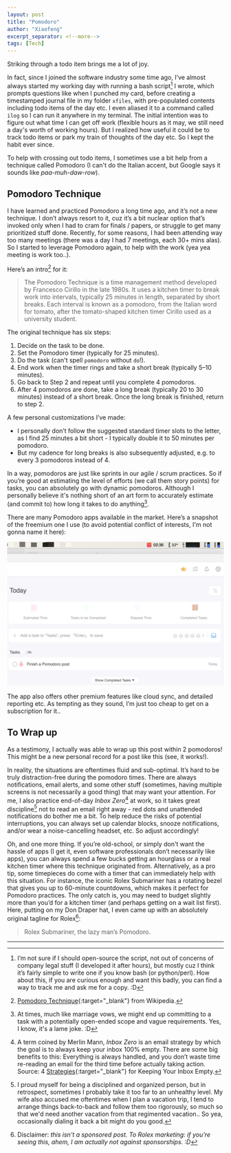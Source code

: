 ```yaml
---
layout: post
title: "Pomodoro"
author: "Xiaofeng"
excerpt_separator: <!--more-->
tags: [Tech]
---
```

Striking through a todo item brings me a lot of joy<!--more-->.

In fact, since I joined the software industry some time ago, I’ve almost always started my working day with running a bash script[^fn1] I wrote, which prompts questions like when I punched my card, before creating a timestamped journal file in my folder `xfiles`, with pre-populated contents including todo items of the day etc. I even aliased it to a command called `ilog` so I can run it anywhere in my terminal. The initial intention was to figure out what time I can get off work (flexible hours as it may, we still need a day's worth of working hours). But I realized how useful it could be to track todo items or park my train of thoughts of the day etc. So I kept the habit ever since.

To help with crossing out todo items, I sometimes use a bit help from a technique called Pomodoro (I can't do the Italian accent, but Google says it sounds like *paa-muh-daw-row*).

## Pomodoro Technique

I have learned and practiced Pomodoro a long time ago, and it’s not a new technique. I don’t always resort to it, cuz it’s a bit nuclear option that’s invoked only when I had to cram for finals / papers, or struggle to get many prioritized stuff done. Recently, for some reasons, I had been attending way too many meetings (there was a day I had 7 meetings, each 30+ mins alas). So I started to leverage Pomodoro again, to help with the work (yea yea meeting is work too..).

Here’s an intro[^fn2] for it:

>The Pomodoro Technique is a time management method developed by Francesco Cirillo in the late 1980s. It uses a kitchen timer to break work into intervals, typically 25 minutes in length, separated by short breaks. Each interval is known as a pomodoro, from the Italian word for tomato, after the tomato-shaped kitchen timer Cirillo used as a university student.

The original technique has six steps:

1. Decide on the task to be done.
2. Set the Pomodoro timer (typically for 25 minutes).
3. Do the task (can't spell `pomodoro` without `do`!).
4. End work when the timer rings and take a short break (typically 5–10 minutes).
5. Go back to Step 2 and repeat until you complete 4 pomodoros.
6. After 4 pomodoros are done, take a long break (typically 20 to 30 minutes) instead of a short break. Once the long break is finished, return to step 2.

A few personal customizations I’ve made:

* I personally don’t follow the suggested standard timer slots to the letter, as I find 25 minutes a bit short - I typically double it to 50 minutes per pomodoro.
* But my cadence for long breaks is also subsequently adjusted, e.g. to every 3 pomodoros instead of 4.

In a way, pomodoros are just like sprints in our agile / scrum practices. So if you’re good at estimating the level of efforts (we call them story points) for tasks, you can absolutely go with dynamic pomodoros. Although I personally believe it's nothing short of an art form to accurately estimate (and commit to) how long it takes to do anything[^fn3].

There are many Pomodoro apps available in the market. Here’s a snapshot of the freemium one I use (to avoid potential conflict of interests, I'm not gonna name it here):

![pomodoro_app](../assets/images/20240311/pomodoro_app.jpg)

The app also offers other premium features like cloud sync, and detailed reporting etc. As tempting as they sound, I’m just too cheap to get on a subscription for it..

## To Wrap up

As a testimony, I actually was able to wrap up this post within 2 pomodoros! This might be a new personal record for a post like this (see, it works!).

In reality, the situations are oftentimes fluid and sub-optimal. It’s hard to be truly distraction-free during the pomodoro times. There are always notifications, email alerts, and some other stuff (sometimes, having multiple screens is not necessarily a good thing) that may want your attention. For me, I also practice end-of-day *Inbox Zero*[^fn4] at work, so it takes great discipline[^fn5] not to read an email right away - red dots and unattended notifications do bother me a bit. To help reduce the risks of potential interruptions, you can always set up calendar blocks, snooze notifications, and/or wear a noise-cancelling headset, etc. So adjust accordingly!

Oh, and one more thing. If you’re old-school, or simply don't want the hassle of apps (I get it, even software professionals don’t necessarily like apps), you can always spend a few bucks getting an hourglass or a real kitchen timer where this technique originated from. Alternatively, as a pro tip, some timepieces do come with a timer that can immediately help with this situation. For instance, the iconic Rolex Submariner has a rotating bezel that gives you up to 60-minute countdowns, which makes it perfect for Pomodoro practices. The only catch is, you may need to budget slightly more than you’d for a kitchen timer (and perhaps getting on a wait list first). Here, putting on my Don Draper hat, I even came up with an absolutely original tagline for Rolex[^fn6]:

> Rolex Submariner, the lazy man’s Pomodoro.

---
[^fn1]: I’m not sure if I should open-source the script, not out of concerns of company legal stuff (I developed it after hours), but mostly cuz I think it’s fairly simple to write one if you know bash (or python/perl). How about this, if you are curious enough and want this badly, you can find a way to track me and ask me for a copy. :D
[^fn2]: [Pomodoro Technique](https://en.wikipedia.org/wiki/Pomodoro_Technique){:target="_blank"} from Wikipedia.
[^fn3]: At times, much like marriage vows, we might end up committing to a task with a potentially open-ended scope and vague requirements. Yes, I know, it's a lame joke. :D
[^fn4]: A term coined by Merlin Mann, *Inbox Zero* is an email strategy by which the goal is to always keep your inbox 100% empty. There are some big benefits to this: Everything is always handled, and you don’t waste time re-reading an email for the third time before actually taking action. Source: 4 [Strategies](https://www.themuse.com/advice/4-strategies-for-keeping-your-inbox-empty-which-one-is-right-for-you){:target="_blank"} for Keeping Your Inbox Empty.
[^fn5]: I proud myself for being a disciplined and organized person, but in retrospect, sometimes I probably take it too far to an unhealthy level. My wife also accused me oftentimes when I plan a vacation trip, I tend to arrange things back-to-back and follow them too rigorously, so much so that we'd need another vacation from that regimented vacation.. So yea, occasionally dialing it back a bit might do you good.
[^fn6]: Disclaimer: *this isn’t a sponsored post. To Rolex marketing: if you’re seeing this, ahem, I am actually not against sponsorships. :D*
